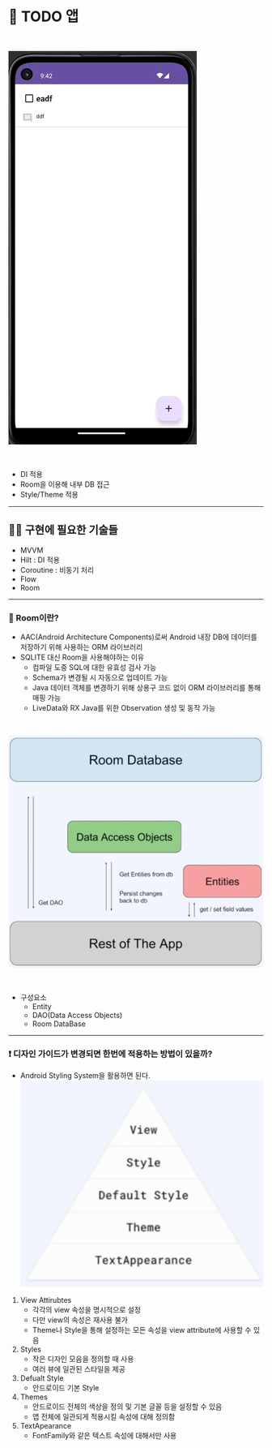 # 📢 TODO 앱

<br>

![](result.gif)

<br>

- DI 적용
- Room을 이용해 내부 DB 접근
- Style/Theme 적용

---
## 💪🏻 구현에 필요한 기술들

- MVVM
- Hilt : DI 적용
- Coroutine : 비동기 처리
- Flow
- Room

---
### 📌 Room이란?

- AAC(Android Architecture Components)로써 Android 내장 DB에 데이터를 저장하기 위해 사용하는 ORM 라이브러리
- SQLITE 대신 Room을 사용해야하는 이유
  - 컴파일 도중 SQL에 대한 유효성 검사 가능
  - Schema가 변경될 시 자동으로 업데이트 가능
  - Java 데이터 객체를 변경하기 위해 상용구 코드 없이 ORM 라이브러리를 통해 매핑 가능
  - LiveData와 RX Java를 위한 Observation 생성 및 동작 가능

<br>

![img.png](img.png)

<br>

- 구성요소
  - Entity
  - DAO(Data Access Objects)
  - Room DataBase

---
### ❗ 디자인 가이드가 변경되면 한번에 적용하는 방법이 있을까?

- Android Styling System을 활용하면 된다.
![img_1.png](img_1.png)
1. View Attirubtes
   - 각각의 view 속성을 명시적으로 설정
   - 다만 view의 속성은 재사용 불가
   - Theme나 Style을 통해 설정하는 모든 속성을 view attribute에 사용할 수 있음
2. Styles
   - 작은 디자인 모음을 정의할 때 사용
   - 여러 뷰에 일관된 스타일을 제공
3. Defualt Style
   - 안드로이드 기본 Style
4. Themes
   - 안드로이드 전체의 색상을 정의 및 기본 글꼴 등을 설정할 수 있음
   - 앱 전체에 일관되게 적용시킬 속성에 대해 정의함
5. TextApearance
   - FontFamily와 같은 텍스트 속성에 대해서만 사용